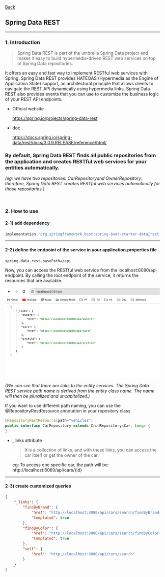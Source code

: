 [Back](README.md)

## Spring Data REST

<hr>


### 1. Introduction

> Spring Data REST is part of the umbrella Spring Data project and makes it easy to build hypermedia-driven REST web services on top of Spring Data repositories.

It offers an easy and fast way to implement RESTful web services with Spring. Spring 
Data REST provides HATEOAS (Hypermedia as the Engine of Application State) support, an architectural principle that allows clients to navigate the REST API dynamically using hypermedia links. Spring Data REST also provides events that you can use to customize the business logic of your REST API endpoints.

- Official website

    https://spring.io/projects/spring-data-rest

- doc

    https://docs.spring.io/spring-data/rest/docs/3.0.9.RELEASE/reference/html/

### By default, Spring Data REST finds all public repositories from the application and creates RESTful web services for your entities automatically.
_(eg: we have two repositories: CarRepositoryand OwnerRepository; therefore, Spring Data REST creates RESTful web services automatically for those repositories.)_

&nbsp;

### 2. How to use

#### 2-1) add dependency

```groovy
implementation 'org.springframework.boot:spring-boot-starter-datarest'
```

<hr>

#### 2-2) define the endpoint of the service in your application.properties file

```xml
spring.data.rest.basePath=/api
```


Now, you can access the RESTful web service from the localhost:8080/api endpoint. 
By calling the root endpoint of the service, it returns the resources that are available.

![](https://github.com/Elliot518/mcp-oss-repo/blob/main/springboot/springdata/spring_data_rest_root_api.png?raw=true)


_(We can see that there are links to the entity services. 
The Spring Data REST service path name is derived from the entity class name. 
The name will then be pluralized and uncapitalized.)_

If you want to use different path naming, you can use the @RepositoryRestResource annotation in your repository class.
```java
@RepositoryRestResource(path="vehicles")
public interface CarRepository extends CrudRepository<Car, Long> {
}
```


-  _links attribute

    > It is a collection of links, and with these links, you can access the car itself or get the owner of the car. 

    eg: To access one specific car, the path will be: http://localhost:8080/api/cars/{id}

<hr>

#### 2-3) create customized queries

```json
{
	"_links": {
		"findByBrand": {
			"href": "http://localhost:8080/api/cars/search/findByBrand{?brand}",
			"templated": true
		},
		"findByColor": {
			"href": "http://localhost:8080/api/cars/search/findByColor{?color}",
			"templated": true
		},
		"self": {
			"href": "http://localhost:8080/api/cars/search"
		}
	}
}
```


